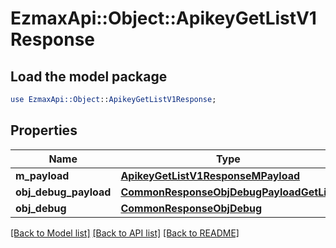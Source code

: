 # EzmaxApi::Object::ApikeyGetListV1Response

## Load the model package
```perl
use EzmaxApi::Object::ApikeyGetListV1Response;
```

## Properties
Name | Type | Description | Notes
------------ | ------------- | ------------- | -------------
**m_payload** | [**ApikeyGetListV1ResponseMPayload**](ApikeyGetListV1ResponseMPayload.md) |  | 
**obj_debug_payload** | [**CommonResponseObjDebugPayloadGetList**](CommonResponseObjDebugPayloadGetList.md) |  | [optional] 
**obj_debug** | [**CommonResponseObjDebug**](CommonResponseObjDebug.md) |  | [optional] 

[[Back to Model list]](../README.md#documentation-for-models) [[Back to API list]](../README.md#documentation-for-api-endpoints) [[Back to README]](../README.md)


